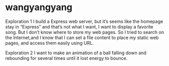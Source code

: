 wangyangyang
============

Exploration 1 
I build a Express web server, but it’s seems like the homepage stay in “Express” and that’s not what I want, I want to display a favorite song. But I don’t know where to store my web pages. So I tried to search on the Internet,and I know that I can set a file content to place my static web pages, and access them easily using URL.

Exploration 2
 I want to make an animation of a ball falling down and rebounding for several times until it lost energy to bounce.
